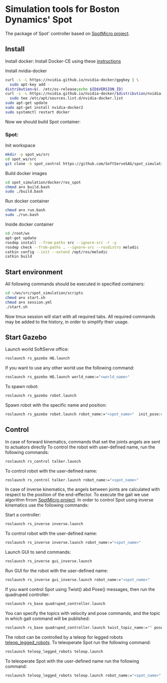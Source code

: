 # Simulation tools for Boston Dynamics' Spot

The package of Spot' controller based on [SpotMicro project](https://github.com/OpenQuadruped/spot_mini_mini).


## Install
Install docker:
Install Docker-CE using these [instructions](https://docs.docker.com/engine/install/ubuntu/)

Install nvidia-docker 
```bash
curl -s -L https://nvidia.github.io/nvidia-docker/gpgkey | \
  sudo apt-key add -
distribution=$(. /etc/os-release;echo $ID$VERSION_ID)
curl -s -L https://nvidia.github.io/nvidia-docker/$distribution/nvidia-docker.list | \
  sudo tee /etc/apt/sources.list.d/nvidia-docker.list
sudo apt-get update
sudo apt-get install nvidia-docker2
sudo systemctl restart docker
```

Now we should build Spot container:

### Spot:

Init workspace

```bash
mkdir -p spot_ws/src
cd spot_ws/src
git clone -b spot_control https://github.com/SoftServeSAG/spot_simulation.git
```

Build docker images

```bash
cd spot_simulation/docker/ros_spot
chmod a+x build.bash
sudo ./build.bash 
```
Run docker container

```bash
chmod a+x run.bash
sudo ./run.bash
```

Inside docker container

```bash
cd /root/ws
apt-get update
rosdep install --from-paths src --ignore-src -r -y
rosdep check --from-paths . --ignore-src --rosdistro melodic
catkin config --init --extend /opt/ros/melodic   
catkin build
```

## Start environment
All following commands should be executed in specified containers:

```bash
cd ~/ws/src/spot_simulation/scripts
chmod a+x start.sh
chmod a+x session.yml
./start.sh
```
Now tmux session will start with all required tabs. All required commands may be added to the history, in order to simplify their usage.

## Start Gazebo
Launch world SoftServe office:
```bash
roslaunch rs_gazebo HQ.launch
```
If you want to use any other world use the following command:
```bash
roslaunch rs_gazebo HQ.launch world_name:="<world_name>"
```
To spawn robot:
```bash
roslaunch rs_gazebo robot.launch 
```
Spawn robot with the specific name and position:
```bash
roslaunch rs_gazebo robot.launch robot_name:="<spot_name>"  init_pose:="-x 0.0 -y 0.0 -z 0.0"
```
## Control
In case of forward kinematics, commands that set the joints angels are sent to actuators directly 
To control the robot with user-defined name, run the following commands:
```bash
roslaunch rs_control talker.launch 
```
To control robot with the user-defined name:
```bash
roslaunch rs_control talker.launch robot_name:="<spot_name>"
```
In case of inverse kinematics, the angels between joints are calculated with respect to the position of the end-effector. To execute the gait we use algorithm frrom [SpotMicro project](https://github.com/OpenQuadruped/spot_mini_mini).
In order to control Spot using inverse kinematics use the following commands: 

Start a controller:
```bash
roslaunch rs_inverse inverse.launch
```
To control robot with the user-defined name:
```bash
roslaunch rs_inverse inverse.launch robot_name:="<spot_name>"
```
Launch GUI to send commands:
```bash
roslaunch rs_inverse gui_inverse.launch
```
Run GUI for the robot with the user-defined name:
```bash
roslaunch rs_inverse gui_inverse.launch robot_name:="<spot_name>"
```
If you want control Spot using Twist() abd Pose() messages, then run the quadruped controller:
```bash
roslaunch rs_base quadruped_controller.launch 
```
You can specify the topics with velocity and pose commands, and the  topic in which gait command will be published:
```bash
roslaunch rs_base quadruped_controller.launch twist_topic_name:="" pose_topic_name:="" gait_topic_name:="<spot_name>/inverse_gait_input"
```

The robot can be controlled by a teleop for legged robots [teleop_legged_robots](https://github.com/SoftServeSAG/teleop_legged_robots). To teleoperate Spot run the following command:
```bash
roslaunch teleop_legged_robots teleop.launch 
```
To teleoperate Spot with the user-defined name run the following command:
```bash
roslaunch teleop_legged_robots teleop.launch robot_name:="<spot_name>"
```
